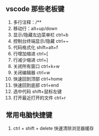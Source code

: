 ## vscode 那些老板键
1. 多行注释：/**
2. 移动行：alt+up/down
3. 显示/隐藏左边菜单栏 ctrl+b
4. 控制台终端显示/隐藏 ctrl+~
5. 代码格式化 shift+alt+f
6. 行增加缩进 ctrl+[
7. 行减少缩进 ctrl+]
8. 关闭所有窗口 ctrl+k+w
9. 关闭编辑器 ctrl+w
10. 快速回到顶部 ctrl+home
11. 快速回到底部 ctrl+end
12. 选中代码 shift+鼠标左键
13. 打开最近打开的文件 ctrl+r

## 常用电脑快捷键
1. ctrl + shift + delete 快速清除浏览器缓存